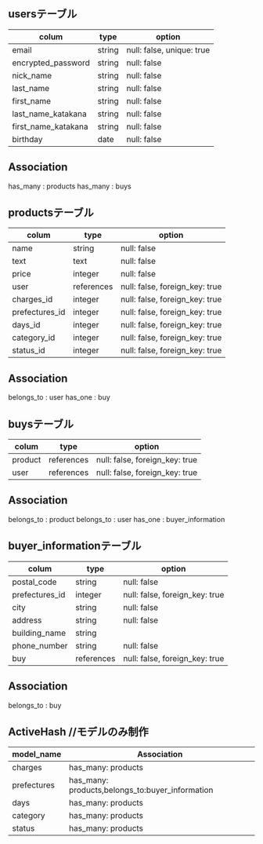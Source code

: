 ## usersテーブル
| colum               | type   | option                    |
| ------------------- | ------ | ------------------------- |
| email               | string | null: false, unique: true |
| encrypted_password  | string | null: false               |
| nick_name           | string | null: false               |
| last_name           | string | null: false               |
| first_name          | string | null: false               |
| last_name_katakana  | string | null: false               |
| first_name_katakana | string | null: false               |
| birthday            | date   | null: false               |

## Association
has_many : products
has_many : buys


## productsテーブル
| colum            | type       | option                         |
| ---------------- | ---------- | ------------------------------ |
| name             | string     | null: false                    |
| text             | text       | null: false                    |
| price            | integer    | null: false                    |
| user             | references | null: false, foreign_key: true |
| charges_id       | integer    | null: false, foreign_key: true |
| prefectures_id   | integer    | null: false, foreign_key: true |
| days_id          | integer    | null: false, foreign_key: true |
| category_id      | integer    | null: false, foreign_key: true |
| status_id        | integer    | null: false, foreign_key: true |

## Association
belongs_to : user
has_one : buy


## buysテーブル
| colum             | type       | option                         |
| ----------------- | ---------- | ------------------------------ |
| product           | references | null: false, foreign_key: true |
| user              | references | null: false, foreign_key: true |

## Association
belongs_to : product
belongs_to : user
has_one : buyer_information


## buyer_informationテーブル
| colum            | type       | option                         |
| ---------------- | ---------- | ------------------------------ |
| postal_code      | string     | null: false                    |
| prefectures_id   | integer    | null: false, foreign_key: true |
| city             | string     | null: false                    |
| address          | string     | null: false                    |
| building_name    | string     |                                |
| phone_number     | string     | null: false                    |
| buy              | references | null: false, foreign_key: true |

## Association
belongs_to : buy


## ActiveHash //モデルのみ制作
| model_name  | Association                                    |
| ----------- | ---------------------------------------------- |
| charges     |has_many: products                              |
| prefectures |has_many: products,belongs_to:buyer_information |
| days        |has_many: products                              |
| category    |has_many: products                              |
| status      |has_many: products                              |